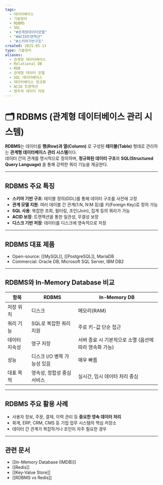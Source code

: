 ```yaml
---
tags:
  - 데이터베이스
  - 기술정리
  - RDBMS
  - SQL
  - "#관계형데이터모델"
  - "#ACID트랜잭션"
  - "#스키마기반구조"
created: 2025-05-13
type: 기술정리
aliases:
  - 관계형 데이터베이스
  - Relational DB
  - RDB
  - 관계형 데이터 모델
  - SQL 데이터베이스
  - 데이터베이스 정규화
  - ACID 트랜잭션
  - 영속적 데이터 저장
---
```



# 🗂️ RDBMS (관계형 데이터베이스 관리 시스템)

**RDBMS**는 데이터를 **행(Row)과 열(Column)** 로 구성된 **테이블(Table)** 형태로 관리하는 **관계형 데이터베이스 관리 시스템**이다.  
데이터 간의 관계를 명시적으로 정의하며, **정규화된 데이터 구조**와 **SQL(Structured Query Language)** 을 통해 강력한 쿼리 기능을 제공한다.

---
## RDBMS 주요 특징

- **스키마 기반 구조**: 테이블 정의(DDL)를 통해 데이터 구조를 사전에 고정
- **관계 모델 지원**: 여러 테이블 간 관계(1:N, N:M 등)를 키(Foreign Key)로 정의 가능
- **SQL 사용**: 복잡한 조회, 필터링, 조인(Join), 집계 등의 쿼리가 가능
- **ACID 보장**: 트랜잭션을 통한 일관성, 무결성 보장
- **디스크 기반 저장**: 데이터를 디스크에 영속적으로 저장

---

## RDBMS 대표 제품

- Open-source: [[MySQL]], [[PostgreSQL]], MariaDB
- Commercial: Oracle DB, Microsoft SQL Server, IBM DB2

---

## RDBMS와 In-Memory Database 비교

| 항목 | RDBMS | In-Memory DB |
|------|--------|---------------|
| 저장 위치 | 디스크 | 메모리(RAM) |
| 쿼리 기능 | SQL로 복잡한 쿼리 지원 | 주로 키-값 단순 접근 |
| 데이터 지속성 | 영구 저장 | 서버 종료 시 기본적으로 소멸 (옵션에 따라 영속화 가능) |
| 성능 | 디스크 I/O 병목 가능성 있음 | 매우 빠름 |
| 대표 목적 | 영속성, 정합성 중심 서비스 | 실시간, 임시 데이터 처리 중심 |

---

## RDBMS 주요 활용 사례

- 사용자 정보, 주문, 결제, 이력 관리 등 **중요한 영속 데이터 처리**
- 회계, ERP, CRM, CMS 등 기업 업무 시스템의 핵심 저장소
- 데이터 간 관계가 복잡하거나 조인이 자주 필요한 경우

---

## 관련 문서

- [[In-Memory Database (IMDB)]]
- [[Redis]]
- [[Key-Value Store]]
- [[RDBMS vs Redis]]
